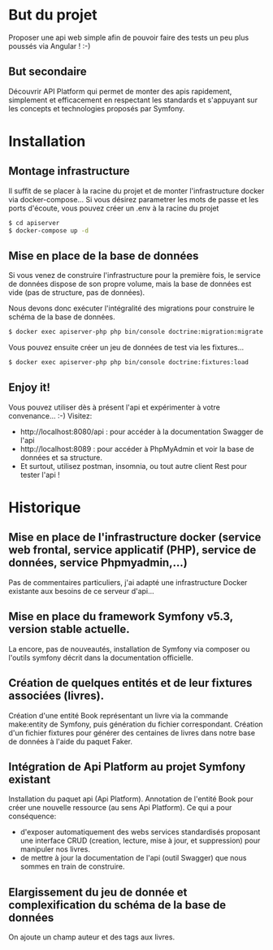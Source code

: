 # But du projet

Proposer une api web simple afin de pouvoir faire des tests un peu plus poussés via Angular ! :-)

## But secondaire

Découvrir API Platform qui permet de monter des apis rapidement, simplement et efficacement en respectant les standards et s'appuyant sur les concepts et technologies proposés par Symfony.



# Installation

## Montage infrastructure

Il suffit de se placer à la racine du projet et de monter l'infrastructure docker via docker-compose...
Si vous désirez parametrer les mots de passe et les ports d'écoute, vous pouvez créer un .env à la racine du projet

```bash
$ cd apiserver
$ docker-compose up -d
```

## Mise en place de la base de données

Si vous venez de construire l'infrastructure pour la première fois, le service de données dispose de son propre volume, mais la base de données est vide (pas de structure, pas de données).

Nous devons donc exécuter l'intégralité des migrations pour construire le schéma de la base de données.
```bash
$ docker exec apiserver-php php bin/console doctrine:migration:migrate -n
```

Vous pouvez ensuite créer un jeu de données de test via les fixtures...
```bash
$ docker exec apiserver-php php bin/console doctrine:fixtures:load
```

## Enjoy it!

Vous pouvez utiliser dès à présent l'api et expérimenter à votre convenance... :-) 
Visitez:
- http://localhost:8080/api : pour accéder à la documentation Swagger de l'api
- http://localhost:8089 : pour accéder à PhpMyAdmin et voir la base de données et sa structure.
- Et surtout, utilisez postman, insomnia, ou tout autre client Rest pour tester l'api !


# Historique

## Mise en place de l'infrastructure docker (service web frontal, service applicatif (PHP), service de données, service Phpmyadmin,...)

Pas de commentaires particuliers, j'ai adapté une infrastructure Docker existante aux besoins de ce serveur d'api...


## Mise en place du framework Symfony v5.3, version stable actuelle.

La encore, pas de nouveautés, installation de Symfony via composer ou l'outils symfony décrit dans la documentation officielle.


## Création de quelques entités et de leur fixtures associées (livres).

Création d'une entité Book représentant un livre via la commande make:entity de Symfony, puis génération du fichier correspondant.
Création d'un fichier fixtures pour générer des centaines de livres dans notre base de données à l'aide du paquet Faker.


## Intégration de Api Platform au projet Symfony existant

Installation du paquet api (Api Platform).
Annotation de l'entité Book pour créer une nouvelle ressource (au sens Api Platform).
Ce qui a pour conséquence:
- d'exposer automatiquement des webs services standardisés proposant une interface CRUD (creation, lecture, mise à jour, et suppression) pour manipuler nos livres.
- de mettre à jour la documentation de l'api (outil Swagger) que nous sommes en train de construire.


## Elargissement du jeu de donnée et complexification du schéma de la base de données

On ajoute un champ auteur et des tags aux livres.
